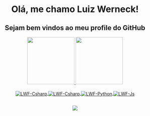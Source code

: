 <div align="center">
  <h1>Olá, me chamo Luiz Werneck!</h1>
  <h2>Sejam bem vindos ao meu profile do GitHub</h2>
</div>
<div align="center">
  <a href="https://github.com/LuizWerneck">
  <img height="150em" src="https://github-readme-stats.vercel.app/api?username=LuizWerneck&show_icons=true&locale=pt-br&theme=dracula&include_all_commits=true&count_private=true"/>
  <img height="150em" src="https://github-readme-stats.vercel.app/api/top-langs/?username=LuizWerneck&layout=compact&locale=pt-br&size_weight=0.5&count_weight=0.5&theme=dracula&include_all_commits=true&count_private=true"/>
</div>
<div align="center"><br>
<img align="center" alt="LWF-Csharp" src="https://img.shields.io/badge/.NET-5C2D91?style=for-the-badge&logo=.net&logoColor=white">
  <img align="center" alt="LWF-Csharp" src="https://img.shields.io/badge/C%23-239120?style=for-the-badge&logo=c-sharp&logoColor=white">
<img align="center" alt="LWF-Python" src="https://img.shields.io/badge/Python-3776AB?style=for-the-badge&logo=python&logoColor=white">
<img align="center" alt="LWF-Js"  src="https://img.shields.io/badge/Go-00ADD8?style=for-the-badge&logo=go&logoColor=white">
</div>
  
  ##
  
  <div align="center">

   <a href = "mailto:luizwerneck.info@gmail.com"><img src="https://img.shields.io/badge/-Gmail-%23333?style=for-the-badge&logo=gmail&logoColor=white" target="_blank"></a>
  </div>
